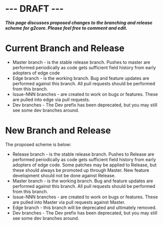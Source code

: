 # --- DRAFT ---
_**This page discusses proposed changes to the branching and release scheme for g2core. Please feel free to comment and edit.**_

# Current Branch and Release
* Master branch - is the stable release branch. Pushes to master are performed periodically as code gets sufficient field history from early adopters of edge code
* Edge branch - is the working branch. Bug and feature updates are performed against this branch. All pull requests should be performed from this branch.
* Issue-NNN branches - are created to work on bugs or features. These are pulled into edge via pull requests. 
* Dev branches - The Dev prefix has been deprecated, but you may still see some dev branches around.

# New Branch and Release
The proposed scheme is below:
* Release branch - is the stable release branch. Pushes to Release are performed periodically as code gets sufficient field history from early adopters of edge code. Some patches may be applied to Release, but these should always be promoted up through Master. New feature development should not be done against Release. 
* Master branch - is the working branch. Bug and feature updates are performed against this branch. All pull requests should be performed from this branch.
* Issue-NNN branches - are created to work on bugs or features. These are pulled into Master via pull requests against Master. 
* Edge branch - this branch will be deprecated and ultimately removed. 
* Dev branches - The Dev prefix has been deprecated, but you may still see some dev branches around.
